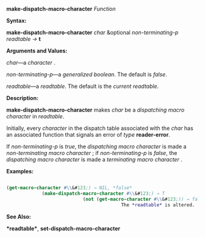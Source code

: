 **make-dispatch-macro-character** *Function* 



**Syntax:** 



**make-dispatch-macro-character** *char* &amp;optional *non-terminating-p readtable →* **t** 



**Arguments and Values:** 



*char*—a *character* . 



*non-terminating-p*—a *generalized boolean*. The default is *false*. 



*readtable*—a *readtable*. The default is the *current readtable*. 



**Description:** 



**make-dispatch-macro-character** makes *char* be a *dispatching macro character* in *readtable*. 



Initially, every *character* in the dispatch table associated with the *char* has an associated function that signals an error of *type* **reader-error**. 







 



 



If *non-terminating-p* is *true*, the *dispatching macro character* is made a *non-terminating macro character* ; if *non-terminating-p* is *false*, the *dispatching macro character* is made a *terminating macro character* . 



**Examples:**
```lisp

(get-macro-character #\\&#123;) → NIL, *false* 
		     (make-dispatch-macro-character #\\&#123;) → T 
						    (not (get-macro-character #\\&#123;)) → false 
									      The *readtable* is altered. 

```
**See Also:** 



**\*readtable\***, **set-dispatch-macro-character** 



